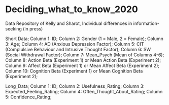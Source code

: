 # Deciding_what_to_know_2020
Data Repository of Kelly and Sharot, Individual differences in information-seeking (in press)

Short Data;
Column 1: ID;
Column 2: Gender (1 = Male, 2 = Female);
Column 3: Age;
Column 4: AD (Anxious Depression Factor);
Column 5: CIT (Complulsive Behaviour and Intrusive Thought Factor);
Column 6: SW (Social Withdrawal Factor);
Column 7: Mean_Psych (Mean of Columns 4-6);
Column 8: Action Beta (Experiment 1) or Mean Action Beta (Experiment 2);
Column 9: Affect Beta (Experiment 1) or Mean Affect Beta (Experiment 2);
Column 10: Cognition Beta (Experiment 1) or Mean Cognition Beta (Experiment 2);

Long_Data;
Column 1: ID;
Column 2: Usefulness_Rating;
Column 3: Expected_Feeling_Rating;
Column 4: Often_Thought_About_Rating;
Column 5: Confidence_Rating;
